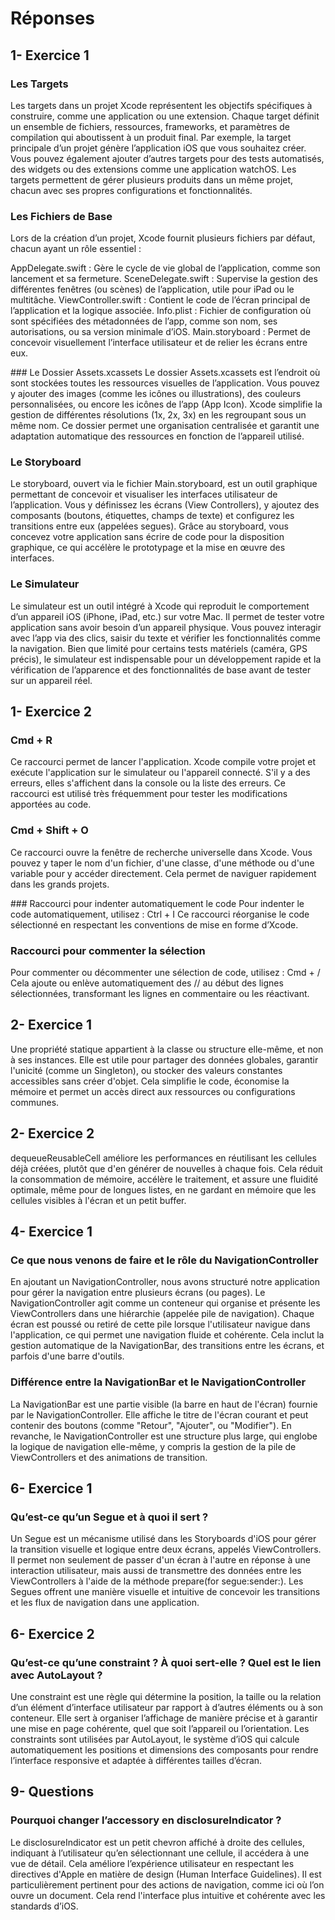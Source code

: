 # Réponses

##	1- Exercice 1

### Les Targets
Les targets dans un projet Xcode représentent les objectifs spécifiques à construire, comme une application ou une extension. Chaque target définit un ensemble de fichiers, ressources, frameworks, et paramètres de compilation qui aboutissent à un produit final. Par exemple, la target principale d’un projet génère l’application iOS que vous souhaitez créer. Vous pouvez également ajouter d’autres targets pour des tests automatisés, des widgets ou des extensions comme une application watchOS. Les targets permettent de gérer plusieurs produits dans un même projet, chacun avec ses propres configurations et fonctionnalités.

### Les Fichiers de Base
Lors de la création d’un projet, Xcode fournit plusieurs fichiers par défaut, chacun ayant un rôle essentiel :

AppDelegate.swift : Gère le cycle de vie global de l’application, comme son lancement et sa fermeture.
SceneDelegate.swift : Supervise la gestion des différentes fenêtres (ou scènes) de l’application, utile pour iPad ou le multitâche.
ViewController.swift : Contient le code de l’écran principal de l’application et la logique associée.
Info.plist : Fichier de configuration où sont spécifiées des métadonnées de l’app, comme son nom, ses autorisations, ou sa version minimale d’iOS.
Main.storyboard : Permet de concevoir visuellement l’interface utilisateur et de relier les écrans entre eux.

### Le Dossier Assets.xcassets
Le dossier Assets.xcassets est l’endroit où sont stockées toutes les ressources visuelles de l’application. Vous pouvez y ajouter des images (comme les icônes ou illustrations), des couleurs personnalisées, ou encore les icônes de l’app (App Icon). Xcode simplifie la gestion de différentes résolutions (1x, 2x, 3x) en les regroupant sous un même nom. Ce dossier permet une organisation centralisée et garantit une adaptation automatique des ressources en fonction de l’appareil utilisé.

### Le Storyboard
Le storyboard, ouvert via le fichier Main.storyboard, est un outil graphique permettant de concevoir et visualiser les interfaces utilisateur de l’application. Vous y définissez les écrans (View Controllers), y ajoutez des composants (boutons, étiquettes, champs de texte) et configurez les transitions entre eux (appelées segues). Grâce au storyboard, vous concevez votre application sans écrire de code pour la disposition graphique, ce qui accélère le prototypage et la mise en œuvre des interfaces.

### Le Simulateur
Le simulateur est un outil intégré à Xcode qui reproduit le comportement d’un appareil iOS (iPhone, iPad, etc.) sur votre Mac. Il permet de tester votre application sans avoir besoin d’un appareil physique. Vous pouvez interagir avec l’app via des clics, saisir du texte et vérifier les fonctionnalités comme la navigation. Bien que limité pour certains tests matériels (caméra, GPS précis), le simulateur est indispensable pour un développement rapide et la vérification de l’apparence et des fonctionnalités de base avant de tester sur un appareil réel.

## 1- Exercice 2

### Cmd + R
Ce raccourci permet de lancer l'application. Xcode compile votre projet et exécute l'application sur le simulateur ou l'appareil connecté. S'il y a des erreurs, elles s'affichent dans la console ou la liste des erreurs. Ce raccourci est utilisé très fréquemment pour tester les modifications apportées au code.

### Cmd + Shift + O
Ce raccourci ouvre la fenêtre de recherche universelle dans Xcode. Vous pouvez y taper le nom d'un fichier, d'une classe, d'une méthode ou d'une variable pour y accéder directement. Cela permet de naviguer rapidement dans les grands projets.

### Raccourci pour indenter automatiquement le code
Pour indenter le code automatiquement, utilisez :
Ctrl + I
Ce raccourci réorganise le code sélectionné en respectant les conventions de mise en forme d’Xcode.

### Raccourci pour commenter la sélection
Pour commenter ou décommenter une sélection de code, utilisez :
Cmd + /
Cela ajoute ou enlève automatiquement des // au début des lignes sélectionnées, transformant les lignes en commentaire ou les réactivant.


## 2- Exercice 1

Une propriété statique appartient à la classe ou structure elle-même, et non à ses instances. Elle est utile pour partager des données globales, garantir l'unicité (comme un Singleton), ou stocker des valeurs constantes accessibles sans créer d'objet. Cela simplifie le code, économise la mémoire et permet un accès direct aux ressources ou configurations communes.

## 2- Exercice 2

dequeueReusableCell améliore les performances en réutilisant les cellules déjà créées, plutôt que d'en générer de nouvelles à chaque fois. Cela réduit la consommation de mémoire, accélère le traitement, et assure une fluidité optimale, même pour de longues listes, en ne gardant en mémoire que les cellules visibles à l'écran et un petit buffer.


## 4- Exercice 1

### Ce que nous venons de faire et le rôle du NavigationController
En ajoutant un NavigationController, nous avons structuré notre application pour gérer la navigation entre plusieurs écrans (ou pages). Le NavigationController agit comme un conteneur qui organise et présente les ViewControllers dans une hiérarchie (appelée pile de navigation). Chaque écran est poussé ou retiré de cette pile lorsque l'utilisateur navigue dans l'application, ce qui permet une navigation fluide et cohérente. Cela inclut la gestion automatique de la NavigationBar, des transitions entre les écrans, et parfois d'une barre d'outils.

### Différence entre la NavigationBar et le NavigationController
La NavigationBar est une partie visible (la barre en haut de l'écran) fournie par le NavigationController. Elle affiche le titre de l'écran courant et peut contenir des boutons (comme "Retour", "Ajouter", ou "Modifier"). En revanche, le NavigationController est une structure plus large, qui englobe la logique de navigation elle-même, y compris la gestion de la pile de ViewControllers et des animations de transition.


## 6- Exercice 1

### Qu’est-ce qu’un Segue et à quoi il sert ?
Un Segue est un mécanisme utilisé dans les Storyboards d'iOS pour gérer la transition visuelle et logique entre deux écrans, appelés ViewControllers. Il permet non seulement de passer d'un écran à l'autre en réponse à une interaction utilisateur, mais aussi de transmettre des données entre les ViewControllers à l'aide de la méthode prepare(for segue:sender:). Les Segues offrent une manière visuelle et intuitive de concevoir les transitions et les flux de navigation dans une application.

## 6- Exercice 2

### Qu’est-ce qu’une constraint ? À quoi sert-elle ? Quel est le lien avec AutoLayout ?
Une constraint est une règle qui détermine la position, la taille ou la relation d’un élément d’interface utilisateur par rapport à d’autres éléments ou à son conteneur. Elle sert à organiser l’affichage de manière précise et à garantir une mise en page cohérente, quel que soit l’appareil ou l’orientation. Les constraints sont utilisées par AutoLayout, le système d’iOS qui calcule automatiquement les positions et dimensions des composants pour rendre l’interface responsive et adaptée à différentes tailles d’écran.


## 9- Questions

### Pourquoi changer l’accessory en disclosureIndicator ?
Le disclosureIndicator est un petit chevron affiché à droite des cellules, indiquant à l’utilisateur qu’en sélectionnant une cellule, il accédera à une vue de détail. Cela améliore l’expérience utilisateur en respectant les directives d'Apple en matière de design (Human Interface Guidelines). Il est particulièrement pertinent pour des actions de navigation, comme ici où l’on ouvre un document. Cela rend l'interface plus intuitive et cohérente avec les standards d’iOS.



